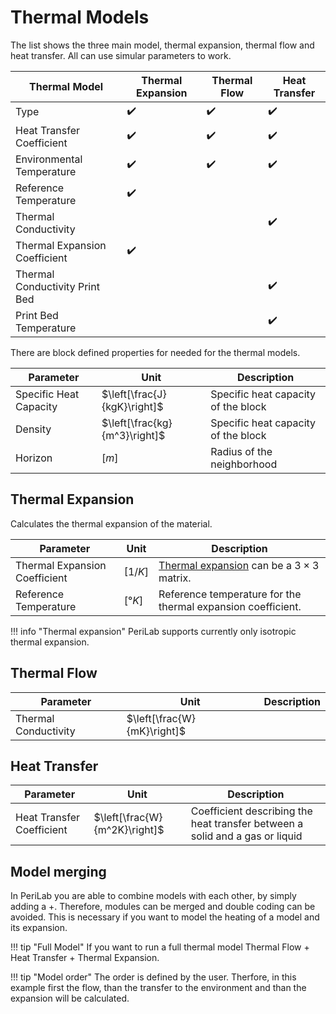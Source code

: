 # Thermal Models
The list shows the three main model, thermal expansion, thermal flow and heat transfer. All can use simular parameters to work.


| Thermal Model                 | Thermal Expansion | Thermal Flow | Heat Transfer |
|-------------------------------|-------------------|--------------|---------------|
| Type                          | ✔️ | ✔️ | ✔️ |
| Heat Transfer Coefficient     | ✔️ | ✔️ | ✔️ |
| Environmental Temperature     | ✔️ | ✔️ | ✔️ |
| Reference Temperature         | ✔️ |  |  |
| Thermal Conductivity          |                   |              | ✔️ |
| Thermal Expansion Coefficient | ✔️ |              |               |
| Thermal Conductivity Print Bed|                   |              | ✔️ |
| Print Bed Temperature         |                   |              | ✔️ |

There are block defined properties for needed for the thermal models.

| Parameter | Unit | Description |
|---|---|---|
| Specific Heat Capacity |  $\left[\frac{J}{kgK}\right]$ | Specific heat capacity of the block  |
| Density |  $\left[\frac{kg}{m^3}\right]$ | Specific heat capacity of the block
| Horizon |  $[m]$ | Radius of the neighborhood |
## Thermal Expansion

Calculates the thermal expansion of the material.

| Parameter | Unit | Description |
|---|---|---|
|Thermal Expansion Coefficient | $\left[1/K\right]$| [Thermal expansion](https://en.wikipedia.org/wiki/Thermal_expansion) can be a $3\times3$ matrix. |
|Reference Temperature | $[°K]$ | Reference temperature for the thermal expansion coefficient.

!!! info "Thermal expansion"
    PeriLab supports currently only isotropic thermal expansion.

## Thermal Flow

| Parameter | Unit | Description |
|---|---|---|
| Thermal Conductivity |  $\left[\frac{W}{mK}\right]$  | |
## Heat Transfer

| Parameter | Unit | Description |
|---|---|---|
| Heat Transfer Coefficient |  $\left[\frac{W}{m^2K}\right]$ | Coefficient describing the heat transfer between a solid and a gas or liquid |
## Model merging

In PeriLab you are able to combine models with each other, by simply adding a +. Therefore, modules can be merged and double coding can be avoided. This is necessary if you want to model the heating of a model and its expansion.

!!! tip "Full Model"
    If you want to run a full thermal model Thermal Flow + Heat Transfer + Thermal Expansion.

!!! tip "Model order"
    The order is defined by the user. Therfore, in this example first the flow, than the transfer to the environment and than the expansion will be calculated.
